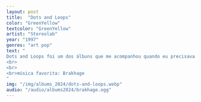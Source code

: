 ```yaml
---
layout: post
title:  "Dots and Loops"
color: "GreenYellow"
textcolor: "GreenYellow"
artist: "Stereolab"
year: "1997"
genres: "art pop"
text: "
Dots and Loops foi um dos álbuns que me acompanhou quando eu precisava me acalmar.
<br> 
<br>
<br>música favorita: Brakhage
"
img: "/img/albums_2024/dots-and-loops.webp"
audio: "/audio/albums2024/brakhage.ogg"
---
```

